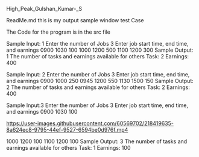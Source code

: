 

High_Peak_Gulshan_Kumar-_S

ReadMe.md
this is my output  sample window test Case

The Code for the program is in the src file




Sample Input: 1
Enter the number of Jobs
3
Enter job start time, end time, and earnings
0900
1030
100
1000
1200
500
1100
1200
300
Sample Output: 1
The number of tasks and earnings available for others
Task: 2
Earnings: 400

Sample Input: 2
Enter the number of Jobs
3
Enter job start time, end time, and earnings
0900
1000
250
0945
1200
550
1130
1500
150
Sample Output: 2
The number of tasks and earnings available for others
Task: 2
Earnings: 400

Sample Input:3
Enter the number of Jobs
3
Enter job start time, end time, and earnings
0900
1030
100

https://user-images.githubusercontent.com/60569702/218419635-8a624ec8-9795-44ef-9527-6594be0d976f.mp4


1000
1200
100
1100
1200
100
Sample Output: 3
The number of tasks and earnings available for others
Task: 1
Earnings: 100 
